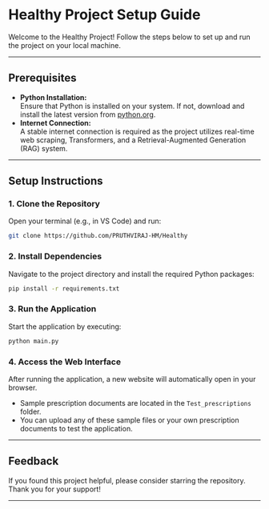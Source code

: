 # Healthy Project Setup Guide

Welcome to the Healthy Project! Follow the steps below to set up and run the project on your local machine.

---

## Prerequisites

- **Python Installation:**  
  Ensure that Python is installed on your system. If not, download and install the latest version from [python.org](https://www.python.org/downloads/).
- **Internet Connection:**  
  A stable internet connection is required as the project utilizes real-time web scraping, Transformers, and a Retrieval-Augmented Generation (RAG) system.

---

## Setup Instructions

### 1. Clone the Repository

Open your terminal (e.g., in VS Code) and run:
```bash
git clone https://github.com/PRUTHVIRAJ-HM/Healthy
```

### 2. Install Dependencies

Navigate to the project directory and install the required Python packages:
```bash
pip install -r requirements.txt
```

### 3. Run the Application

Start the application by executing:
```bash
python main.py
```

### 4. Access the Web Interface

After running the application, a new website will automatically open in your browser.

- Sample prescription documents are located in the `Test_prescriptions` folder.
- You can upload any of these sample files or your own prescription documents to test the application.

---

## Feedback

If you found this project helpful, please consider starring the repository. Thank you for your support!

---
